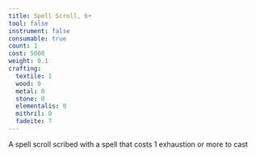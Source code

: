 ```yaml
---
title: Spell Scroll, 6+
tool: false
instrument: false
consumable: true
count: 1
cost: 5000
weight: 0.1
crafting:
  textile: 1
  wood: 0
  metal: 0
  stone: 0
  elementalis: 0
  mithril: 0
  fadeite: 7
---
```

A spell scroll scribed with a spell that costs 1 exhaustion or more to cast
